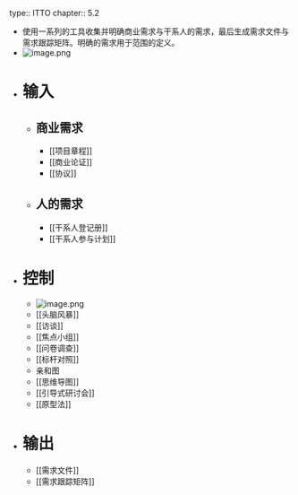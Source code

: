 type:: ITTO
chapter:: 5.2

- 使用一系列的工具收集并明确商业需求与干系人的需求，最后生成需求文件与需求跟踪矩阵。明确的需求用于范围的定义。
- ![image.png](../assets/image_1747724117527_0.png)
- # 输入
	- ## 商业需求
		- [[项目章程]]
		- [[商业论证]]
		- [[协议]]
	- ## 人的需求
		- [[干系人登记册]]
		- [[干系人参与计划]]
- # 控制
	- ![image.png](../assets/image_1747726366498_0.png)
	- [[头脑风暴]]
	- [[访谈]]
	- [[焦点小组]]
	- [[问卷调查]]
	- [[标杆对照]]
	- 亲和图
	- [[思维导图]]
	- [[引导式研讨会]]
	- [[原型法]]
- # 输出
	- [[需求文件]]
	- [[需求跟踪矩阵]]